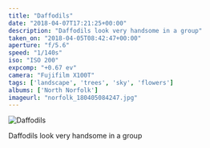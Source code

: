 ```yaml
---
title: "Daffodils"
date: "2018-04-07T17:21:25+00:00"
description: "Daffodils look very handsome in a group"
taken_on: "2018-04-05T08:42:47+00:00"
aperture: "f/5.6"
speed: "1/140s"
iso: "ISO 200"
expcomp: "+0.67 ev"
camera: "Fujifilm X100T"
tags: ['landscape', 'trees', 'sky', 'flowers']
albums: ['North Norfolk']
imageurl: "norfolk_180405084247.jpg"
---
```


![Daffodils](https://wingsopenwide-images.s3.amazonaws.com/xs/norfolk_180405084247.jpg)

Daffodils look very handsome in a group
